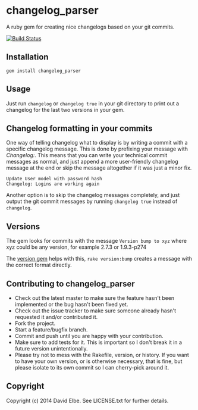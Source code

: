 # changelog_parser

A ruby gem for creating nice changelogs based on your git commits.

[![Build Status](https://travis-ci.org/davidelbe/changelogparser.svg?branch=master)](https://travis-ci.org/davidelbe/changelogparser)

## Installation

`gem install changelog_parser`

## Usage

Just run `changelog` or `changelog true` in your git directory to print
out a changelog for the last two versions in your gem.

## Changelog formatting in your commits

One way of telling changelog what to display is by writing a commit with
a specific changelog message. This is done by prefixing your message with
_Changelog:_. This means that you can write your technical commit messages
as normal, and just append a more user-friendly changelog message at the end
or skip the message altogether if it was just a minor fix.

```
Update User model with password hash
Changelog: Logins are working again
```

Another option is to skip the changelog messages completely, and just output
the git commit messages by running `changelog true` instead of `changelog`.

## Versions

The gem looks for commits with the message `Version bump to xyz` where
xyz could be any version, for example 2.7.3 or 1.9.3-p274

The [version gem](https://github.com/stouset/version) helps with this,
`rake version:bump` creates a message with the correct format directly.

## Contributing to changelog_parser

* Check out the latest master to make sure the feature hasn't been implemented or the bug hasn't been fixed yet.
* Check out the issue tracker to make sure someone already hasn't requested it and/or contributed it.
* Fork the project.
* Start a feature/bugfix branch.
* Commit and push until you are happy with your contribution.
* Make sure to add tests for it. This is important so I don't break it in a future version unintentionally.
* Please try not to mess with the Rakefile, version, or history. If you want to have your own version, or is otherwise necessary, that is fine, but please isolate to its own commit so I can cherry-pick around it.

## Copyright

Copyright (c) 2014 David Elbe. See LICENSE.txt for
further details.
